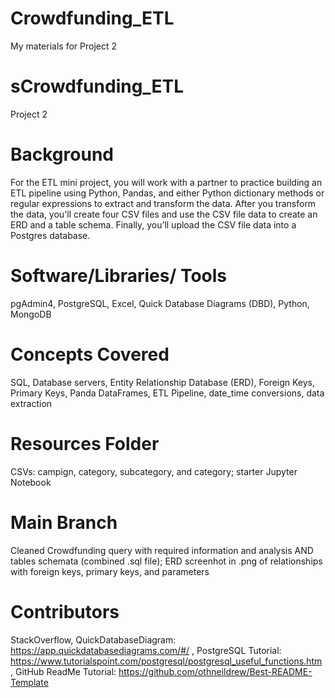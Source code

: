 # Crowdfunding_ETL
My materials for Project 2
# sCrowdfunding_ETL
Project 2

# Background
For the ETL mini project, you will work with a partner to practice building an ETL pipeline using Python, Pandas, and either Python dictionary methods or regular expressions to extract and transform the data. After you transform the data, you'll create four CSV files and use the CSV file data to create an ERD and a table schema. Finally, you’ll upload the CSV file data into a Postgres database.

# Software/Libraries/ Tools
pgAdmin4, PostgreSQL, Excel, Quick Database Diagrams (DBD), Python, MongoDB

# Concepts Covered
SQL, Database servers, Entity Relationship Database (ERD), Foreign Keys, Primary Keys, Panda DataFrames, ETL Pipeline, date_time conversions, data extraction 

# Resources Folder
CSVs: campign, category, subcategory, and category; starter Jupyter Notebook

# Main Branch
Cleaned Crowdfunding query with required information and analysis AND tables schemata (combined .sql file); ERD screenhot in .png of relationships with foreign keys, primary keys, and parameters

# Contributors
StackOverflow,
QuickDatabaseDiagram: https://app.quickdatabasediagrams.com/#/ ,
PostgreSQL Tutorial: https://www.tutorialspoint.com/postgresql/postgresql_useful_functions.htm ,
GitHub ReadMe Tutorial: https://github.com/othneildrew/Best-README-Template 
